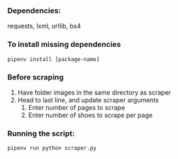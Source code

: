 ### Dependencies:
requests, lxml, urllib, bs4

### To install missing dependencies
`pipenv install [package-name]`

### Before scraping
1. Have folder images in the same directory as scraper
2. Head to last line, and update scraper arguments
    1. Enter number of pages to scrape
    2. Enter number of shoes to scrape per page

### Running the script:
`pipenv run python scraper.py`
